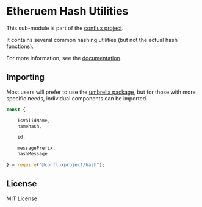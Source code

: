 Etheruem Hash Utilities
=======================

This sub-module is part of the [conflux project](https://github.com/raisezhang/conflux-project.js).

It contains several common hashing utilities (but not the actual hash functions).

For more information, see the [documentation](https://docs.ethers.io/v5/api/utils/hashing/).

Importing
---------

Most users will prefer to use the [umbrella package](https://www.npmjs.com/package/ethers),
but for those with more specific needs, individual components can be imported.

```javascript
const {

    isValidName,
    namehash,

    id,

    messagePrefix,
    hashMessage

} = require("@confluxproject/hash");
```


License
-------

MIT License
